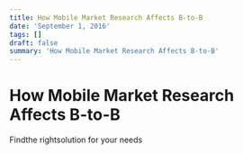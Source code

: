 ```yaml
---
title: How Mobile Market Research Affects B-to-B
date: 'September 1, 2016'
tags: []
draft: false
summary: 'How Mobile Market Research Affects B-to-B'
---
```


# How Mobile Market Research Affects B-to-B

Findthe rightsolution for your needs
